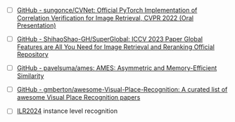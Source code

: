 
- [ ] [GitHub - sungonce/CVNet: Official PyTorch Implementation of Correlation Verification for Image Retrieval, CVPR 2022 (Oral Presentation)](https://github.com/sungonce/CVNet)
- [ ] [GitHub - ShihaoShao-GH/SuperGlobal: ICCV 2023 Paper Global Features are All You Need for Image Retrieval and Reranking Official Repository](https://github.com/ShihaoShao-GH/SuperGlobal)
- [ ] [GitHub - pavelsuma/ames: AMES: Asymmetric and Memory-Efficient Similarity](https://github.com/pavelsuma/ames)


- [ ] [GitHub - gmberton/awesome-Visual-Place-Recognition: A curated list of awesome Visual Place Recognition papers](https://github.com/gmberton/awesome-Visual-Place-Recognition)


- [ ]  [ILR2024](https://ilr-workshop.github.io/ECCVW2024/) instance level recognition